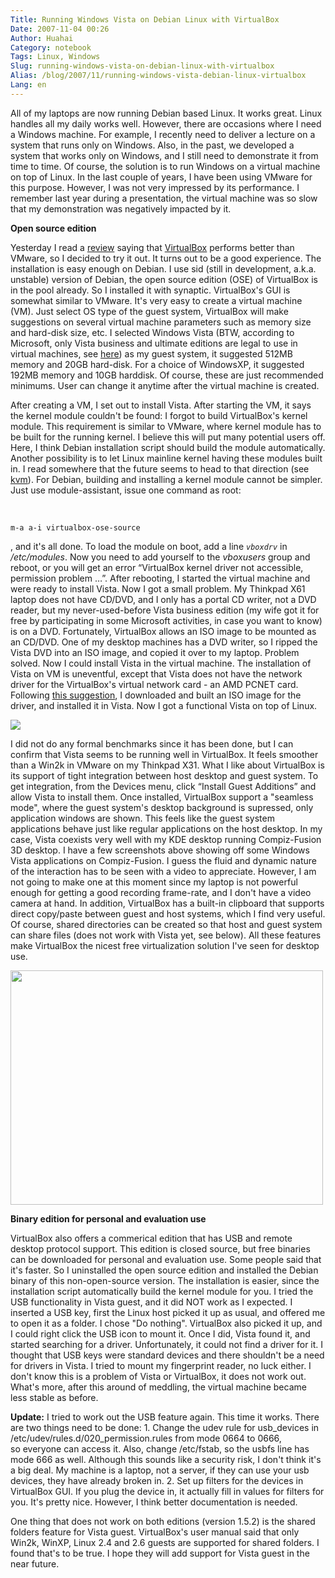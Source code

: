 ```yaml
---
Title: Running Windows Vista on Debian Linux with VirtualBox
Date: 2007-11-04 00:26
Author: Huahai
Category: notebook
Tags: Linux, Windows
Slug: running-windows-vista-on-debian-linux-with-virtualbox
Alias: /blog/2007/11/running-windows-vista-debian-linux-virtualbox
Lang: en
---
```


All of my laptops are now running Debian based Linux. It works great. Linux handles all my daily works well. However, there are occasions where I need a Windows machine. For example, I recently need to deliver a lecture on a system that runs only on Windows. Also, in the past, we developed a system that works only on Windows, and I still need to demonstrate it from time to time. Of course, the solution is to run Windows on a virtual machine on top of Linux. In the last couple of years, I have been using VMware for this purpose. However, I was not very impressed by its performance. I remember last year during a presentation, the virtual machine was so slow that my demonstration was negatively impacted by it.

**Open source edition**

Yesterday I read a [review](https://www.linux-gamers.net/smartsection.item.56/virtualbox-vs-qemu.html) saying that [VirtualBox](https://www.virtualbox.org/) performs better than VMware, so I decided to try it out. It turns out to be a good experience. The installation is easy enough on Debian. I use sid (still in development, a.k.a. unstable) version of Debian, the open source edition (OSE) of VirtualBox is in the pool already. So I installed it with synaptic. VirtualBox's GUI is somewhat similar to VMware. It's very easy to create a virtual machine (VM). Just select OS type of the guest system, VirtualBox will make suggestions on several virtual machine parameters such as memory size and hard-disk size, etc. I selected Windows Vista (BTW, according to Microsoft, only Vista business and ultimate editions are legal to use in virtual machines, see [here](https://blogs.zdnet.com/Bott/?p=159)) as my guest system, it suggested 512MB memory and 20GB hard-disk. For a choice of WindowsXP, it suggested 192MB memory and 10GB harddisk. Of course, these are just recommended minimums. User can change it anytime after the virtual machine is created.

After creating a VM, I set out to install Vista. After starting the VM, it says the kernel module couldn't be found: I forgot to build VirtualBox's kernel module. This requirement is similar to VMware, where kernel module has to be built for the running kernel. I believe this will put many potential users off. Here, I think Debian installation script should build the module automatically. Another possibility is to let Linux mainline kernel having these modules built in. I read somewhere that the future seems to head to that direction (see [kvm](https://kvm.qumranet.com/kvmwiki)). For Debian, building and installing a kernel module cannot be simpler. Just use module-assistant, issue one command as root:

 

`m-a a-i virtualbox-ose-source`

, and it's all done. To load the module on boot, add a line *`vboxdrv`* in */etc/modules*. Now you need to add yourself to the *vboxusers* group and reboot, or you will get an error “VirtualBox kernel driver not accessible, permission problem …”. After rebooting, I started the virtual machine and were ready to install Vista. Now I got a small problem. My Thinkpad X61 laptop does not have CD/DVD, and I only has a portal CD writer, not a DVD reader, but my never-used-before Vista business edition (my wife got it for free by participating in some Microsoft activities, in case you want to know) is on a DVD. Fortunately, VirtualBox allows an ISO image to be mounted as an CD/DVD. One of my desktop machines has a DVD writer, so I ripped the Vista DVD into an ISO image, and copied it over to my laptop. Problem solved. Now I could install Vista in the virtual machine. The installation of Vista on VM is uneventful, except that Vista does not have the network driver for the VirtualBox's virtual network card - an AMD PCNET card. Following [this suggestion](https://jhcore.com/2007/03/25/vista-on-ubuntu-using-virtualbox), I downloaded and built an ISO image for the driver, and installed it in Vista. Now I got a functional Vista on top of Linux.

<img src="https://farm3.static.flickr.com/2246/1849706026_8c9d323a32.jpg" id="__mce_tmp" />

I did not do any formal benchmarks since it has been done, but I can confirm that Vista seems to be running well in VirtualBox. It feels smoother than a Win2k in VMware on my Thinkpad X31. What I like about VirtualBox is its support of tight integration between host desktop and guest system. To get integration, from the Devices menu, click “Install Guest Additions” and allow Vista to install them. Once installed, VirtualBox support a "seamless mode", where the guest system's desktop background is supressed, only application windows are shown. This feels like the guest system applications behave just like regular applications on the host desktop. In my case, Vista coexists very well with my KDE desktop running Compiz-Fusion 3D desktop. I have a few screenshots above showing off some Windows Vista applications on Compiz-Fusion. I guess the fluid and dynamic nature of the interaction has to be seen with a video to appreciate. However, I am not going to make one at this moment since my laptop is not powerful enough for getting a good recording frame-rate, and I don't have a video camera at hand. In addition, VirtualBox has a built-in clipboard that supports direct copy/paste between guest and host systems, which I find very useful. Of course, shared directories can be created so that host and guest system can share files (does not work with Vista yet, see below). All these features make VirtualBox the nicest free virtualization solution I've seen for desktop use.

<img src="https://farm3.static.flickr.com/2218/1849706028_edccc7a3b7.jpg" id="__mce_tmp" width="500" height="375" />

**Binary edition for personal and evaluation use**

VirtualBox also offers a commerical edition that has USB and remote desktop protocol support. This edition is closed source, but free binaries can be downloaded for personal and evaluation use. Some people said that it's faster. So I uninstalled the open source edition and installed the Debian binary of this non-open-source version. The installation is easier, since the installation script automatically build the kernel module for you. I tried the USB functionality in Vista guest, and it did NOT work as I expected. I inserted a USB key, first the Linux host picked it up as usual, and offered me to open it as a folder. I chose "Do nothing". VirtualBox also picked it up, and I could right click the USB icon to mount it. Once I did, Vista found it, and started searching for a driver. Unfortunately, it could not find a driver for it. I thought that USB keys were standard devices and there shouldn't be a need for drivers in Vista. I tried to mount my fingerprint reader, no luck either. I don't know this is a problem of Vista or VirtualBox, it does not work out. What's more, after this around of meddling, the virtual machine became less stable as before.

**Update:** I tried to work out the USB feature again. This time it works. There are two things need to be done: 1. Change the udev rule for usb\_devices in /etc/udev/rules.d/020\_permission.rules from mode 0664 to 0666, so everyone can access it. Also, change /etc/fstab, so the usbfs line has mode 666 as well. Although this sounds like a security risk, I don't think it's a big deal. My machine is a laptop, not a server, if they can use your usb devices, they have already broken in. 2. Set up filters for the devices in VirtualBox GUI. If you plug the device in, it actually fill in values for filters for you. It's pretty nice. However, I think better documentation is needed.

One thing that does not work on both editions (version 1.5.2) is the shared folders feature for Vista guest. VirtualBox's user manual said that only Win2k, WinXP, Linux 2.4 and 2.6 guests are supported for shared folders. I found that's to be true. I hope they will add support for Vista guest in the near future.

